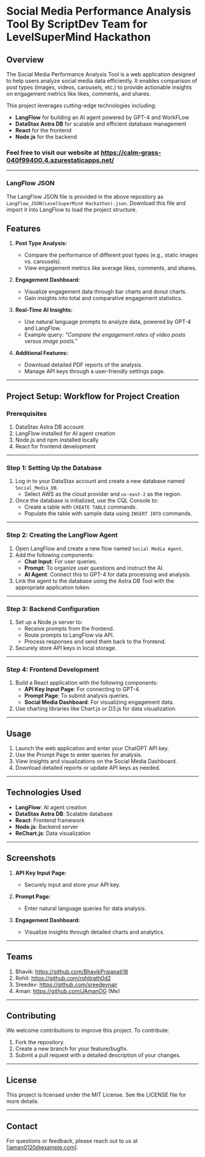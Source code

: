 # Social Media Performance Analysis Tool By ScriptDev Team for LevelSuperMind Hackathon

## Overview
The Social Media Performance Analysis Tool is a web application designed to help users analyze social media data efficiently. It enables comparison of post types (images, videos, carousels, etc.) to provide actionable insights on engagement metrics like likes, comments, and shares.

This project leverages cutting-edge technologies including:
- **LangFlow** for building an AI agent powered by GPT-4 and WorkFLow
- **DataStax Astra DB** for scalable and efficient database management
- **React** for the frontend
- **Node.js** for the backend
### Feel free to visit our website at https://calm-grass-040f99400.4.azurestaticapps.net/
---
### LangFlow JSON
The LangFlow JSON file is provided in the above repository as `LangFlow_JSON(LevelSuperMind Hackathon).json`. Download this file and import it into LangFlow to load the project structure.

## Features
1. **Post Type Analysis:**
   - Compare the performance of different post types (e.g., static images vs. carousels).
   - View engagement metrics like average likes, comments, and shares.

2. **Engagement Dashboard:**
   - Visualize engagement data through bar charts and donut charts.
   - Gain insights into total and comparative engagement statistics.

3. **Real-Time AI Insights:**
   - Use natural language prompts to analyze data, powered by GPT-4 and LangFlow.
   - Example query: *"Compare the engagement rates of video posts versus image posts."*

4. **Additional Features:**
   - Download detailed PDF reports of the analysis.
   - Manage API keys through a user-friendly settings page.

---

## Project Setup: Workflow for Project Creation

### Prerequisites
1. DataStax Astra DB account
2. LangFlow installed for AI agent creation
3. Node.js and npm installed locally
4. React for frontend development

---

### Step 1: Setting Up the Database
1. Log in to your DataStax account and create a new database named `Social_Media_DB`.
   - Select AWS as the cloud provider and `us-east-2` as the region.
2. Once the database is initialized, use the CQL Console to:
   - Create a table with `CREATE TABLE` commands.
   - Populate the table with sample data using `INSERT INTO` commands.

---

### Step 2: Creating the LangFlow Agent
1. Open LangFlow and create a new flow named `Social Media Agent`.
2. Add the following components:
   - **Chat Input**: For user queries.
   - **Prompt**: To organize user questions and instruct the AI.
   - **AI Agent**: Connect this to GPT-4 for data processing and analysis.
3. Link the agent to the database using the Astra DB Tool with the appropriate application token.

---

### Step 3: Backend Configuration
1. Set up a Node.js server to:
   - Receive prompts from the frontend.
   - Route prompts to LangFlow via API.
   - Process responses and send them back to the frontend.
2. Securely store API keys in local storage.

---

### Step 4: Frontend Development
1. Build a React application with the following components:
   - **API Key Input Page**: For connecting to GPT-4.
   - **Prompt Page**: To submit analysis queries.
   - **Social Media Dashboard**: For visualizing engagement data.
2. Use charting libraries like Chart.js or D3.js for data visualization.

---

## Usage
1. Launch the web application and enter your ChatGPT API key.
2. Use the Prompt Page to enter queries for analysis.
3. View insights and visualizations on the Social Media Dashboard.
4. Download detailed reports or update API keys as needed.

---

## Technologies Used
- **LangFlow**: AI agent creation
- **DataStax Astra DB**: Scalable database
- **React**: Frontend framework
- **Node.js**: Backend server
- **ReChart.js**: Data visualization

---

## Screenshots
1. **API Key Input Page:**
   - Securely input and store your API key.

2. **Prompt Page:**
   - Enter natural language queries for data analysis.

3. **Engagement Dashboard:**
   - Visualize insights through detailed charts and analytics.

---
## Teams
1. Bhavik: https://github.com/BhavikPrajapati18
2. Rohit: https://github.com/rohitrath0d2
3. Sreedev: https://github.com/sreedevnair
4. Aman: https://github.com/JAmanOG (Me)
---
## Contributing
We welcome contributions to improve this project. To contribute:
1. Fork the repository.
2. Create a new branch for your feature/bugfix.
3. Submit a pull request with a detailed description of your changes.

---

## License
This project is licensed under the MIT License. See the LICENSE file for more details.

---

## Contact
For questions or feedback, please reach out to us at [jaman0120@example.com].

